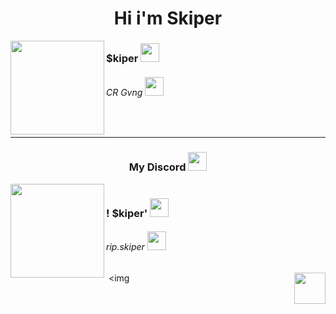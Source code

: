 <h1 align="center">Hi i'm Skiper</h1> 

<img src="https://cdn.discordapp.com/attachments/1182478334949601411/1193011168806191165/1685b9519273959cb9767f7dacc6978b.jpg?ex=65ab293b&is=6598b43b&hm=7a80c2820857ec6422cc27c02ce62941178d54b371e4953d4eef62e2352b9477&" align="left" width="150" height="150">


<h3>$kiper <img src="https://cdn.discordapp.com/emojis/1186668160590565456.gif?v=1" width="30"></h3>
<h6>CR Gvng <img src="https://cdn.discordapp.com/emojis/894771957977985024.gif?v=1" width="30"></h6>

<br>
<hr>
<h3 align="center">My Discord  <img src="https://cdn.discordapp.com/emojis/1073813298883080193.gif?v=1" width="30"></h3>
<img

<img
src="https://cdn.discordapp.com/avatars/917139371373764641/a_4e2a26593607e93ae51e0f4ecfbbabac.gif?size=2048" align="left" width="150" height="150">
<h3>! $kiper' <img
src="https://cdn.discordapp.com/emojis/1193316780156928010.png?v=1" width="30"></h6>

<h6>rip.skiper <img
src="https://cdn.discordapp.com/emojis/1193316618890129439.png?v=1" width="30"></h3>
<img

<img
src="https://cdn.discordapp.com/attachments/1182152474501591070/1193320106978185289/df87gr9-10e486ad-d8bb-445f-abda-c2d8c0093f07.gif?ex=65ac48f4&is=6599d3f4&hm=fc41b4f6365d6ff21beb90c64c72f44185b2e852f2d70c3107b567d898cc736c&" align="right" width="50" height="50"></h3>
<img
